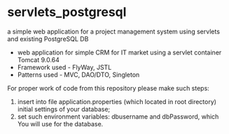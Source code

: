 # servlets_postgresql
a simple web application for a project management system using servlets and existing PostgreSQL DB
-	web application for simple CRM for IT market using a servlet container Tomcat 9.0.64
- Framework used - FlyWay, JSTL
-	Patterns used - MVC, DAO/DTO, Singleton

For proper work of code from this repository please make such steps:
1. insert into file application.properties (which located in root directory) initial settings of your database;
2. set such environment variables: dbusername and dbPassword, which You will use for the database.
